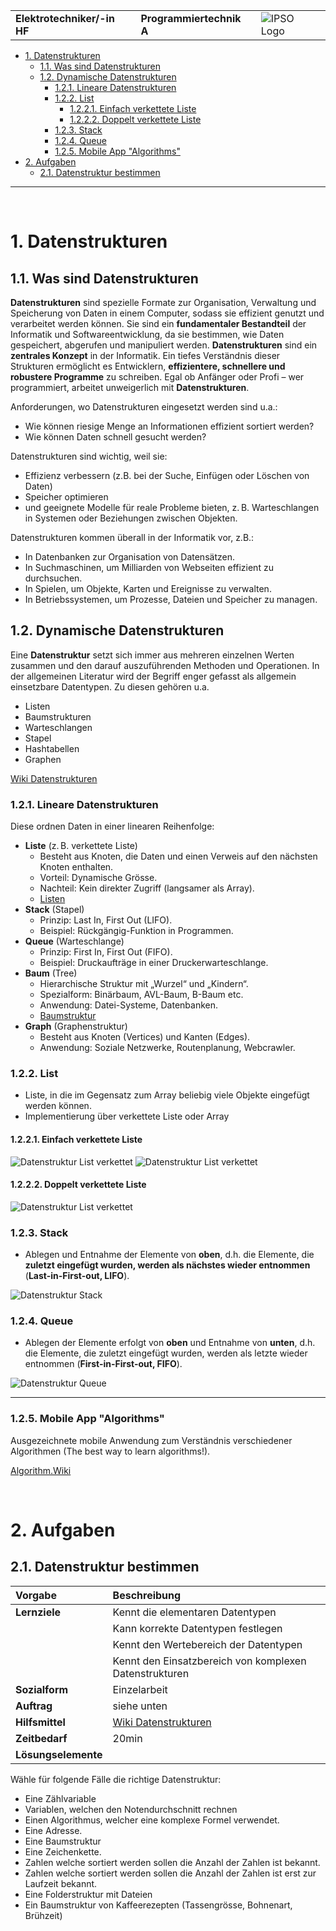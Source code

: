 |                             |                          |                                        |
| --------------------------- | ------------------------ | -------------------------------------- |
| **Elektrotechniker/-in HF** | **Programmiertechnik A** | ![IPSO Logo](./x_gitres/ipso_logo.png) |

- [1. Datenstrukturen](#1-datenstrukturen)
  - [1.1. Was sind Datenstrukturen](#11-was-sind-datenstrukturen)
  - [1.2. Dynamische Datenstrukturen](#12-dynamische-datenstrukturen)
    - [1.2.1. Lineare Datenstrukturen](#121-lineare-datenstrukturen)
    - [1.2.2. List](#122-list)
      - [1.2.2.1. Einfach verkettete Liste](#1221-einfach-verkettete-liste)
      - [1.2.2.2. Doppelt verkettete Liste](#1222-doppelt-verkettete-liste)
    - [1.2.3. Stack](#123-stack)
    - [1.2.4. Queue](#124-queue)
    - [1.2.5. Mobile App "Algorithms"](#125-mobile-app-algorithms)
- [2. Aufgaben](#2-aufgaben)
  - [2.1. Datenstruktur bestimmen](#21-datenstruktur-bestimmen)

---

</br>

# 1. Datenstrukturen

## 1.1. Was sind Datenstrukturen

**Datenstrukturen** sind spezielle Formate zur Organisation, Verwaltung und Speicherung von Daten in einem Computer, sodass sie effizient genutzt und verarbeitet werden können.
Sie sind ein **fundamentaler Bestandteil** der Informatik und Softwareentwicklung, da sie bestimmen, wie Daten gespeichert, abgerufen und manipuliert werden.
**Datenstrukturen** sind ein **zentrales Konzept** in der Informatik. Ein tiefes Verständnis dieser Strukturen ermöglicht es Entwicklern, **effizientere, schnellere und robustere Programme** zu schreiben. Egal ob Anfänger oder Profi – wer programmiert, arbeitet unweigerlich mit **Datenstrukturen**.

Anforderungen, wo Datenstrukturen eingesetzt werden sind u.a.:

- Wie können riesige Menge an Informationen effizient sortiert werden?
- Wie können Daten schnell gesucht werden?

Datenstrukturen sind wichtig, weil sie:

- Effizienz verbessern (z.B. bei der Suche, Einfügen oder Löschen von Daten)
- Speicher optimieren
- und geeignete Modelle für reale Probleme bieten, z. B. Warteschlangen in Systemen oder Beziehungen zwischen Objekten.

Datenstrukturen kommen überall in der Informatik vor, z.B.:

- In Datenbanken zur Organisation von Datensätzen.
- In Suchmaschinen, um Milliarden von Webseiten effizient zu durchsuchen.
- In Spielen, um Objekte, Karten und Ereignisse zu verwalten.
- In Betriebssystemen, um Prozesse, Dateien und Speicher zu managen.

## 1.2. Dynamische Datenstrukturen

Eine **Datenstruktur** setzt sich immer aus mehreren einzelnen Werten zusammen und den darauf auszuführenden Methoden und Operationen.
In der allgemeinen Literatur wird der Begriff enger gefasst als allgemein einsetzbare Datentypen. Zu diesen gehören u.a.

- Listen
- Baumstrukturen
- Warteschlangen
- Stapel
- Hashtabellen
- Graphen

[Wiki Datenstrukturen](https://de.wikipedia.org/wiki/Datenstruktur)

### 1.2.1. Lineare Datenstrukturen

Diese ordnen Daten in einer linearen Reihenfolge:

- **Liste** (z. B. verkettete Liste)
  - Besteht aus Knoten, die Daten und einen Verweis auf den nächsten Knoten enthalten.
  - Vorteil: Dynamische Grösse.
  - Nachteil: Kein direkter Zugriff (langsamer als Array).
  - [Listen](https://dditools.inf.tu-dresden.de/ovk/Informatik/Algorithmen/Datenstrukturen/Listen.html)
- **Stack** (Stapel)
  - Prinzip: Last In, First Out (LIFO).
  - Beispiel: Rückgängig-Funktion in Programmen.
- **Queue** (Warteschlange)
  - Prinzip: First In, First Out (FIFO).
  - Beispiel: Druckaufträge in einer Druckerwarteschlange.
- **Baum** (Tree)
  - Hierarchische Struktur mit „Wurzel“ und „Kindern“.
  - Spezialform: Binärbaum, AVL-Baum, B-Baum etc.
  - Anwendung: Datei-Systeme, Datenbanken.
  - [Baumstruktur](https://dditools.inf.tu-dresden.de/ovk/Informatik/Algorithmen/Datenstrukturen/Baeume.html)
- **Graph** (Graphenstruktur)
  - Besteht aus Knoten (Vertices) und Kanten (Edges).
  - Anwendung: Soziale Netzwerke, Routenplanung, Webcrawler.

### 1.2.2. List

- Liste, in die im Gegensatz zum Array beliebig viele Objekte eingefügt werden können.
- Implementierung über verkettete Liste oder Array

#### 1.2.2.1. Einfach verkettete Liste

![Datenstruktur List verkettet](./x_gitres/datenstruktur-list-verkettet.png)
![Datenstruktur List verkettet](./x_gitres/datenstruktur-list-remove.png)

#### 1.2.2.2. Doppelt verkettete Liste

![Datenstruktur List verkettet](./x_gitres/datenstruktur-list-doppelt.png)

### 1.2.3. Stack

- Ablegen und Entnahme der Elemente von **oben**, d.h. die Elemente, die **zuletzt eingefügt wurden, werden als nächstes wieder entnommen** (**Last-in-First-out, LIFO**).

![Datenstruktur Stack](./x_gitres/datenstruktur-stack.png)

### 1.2.4. Queue

- Ablegen der Elemente erfolgt von **oben** und Entnahme von **unten**, d.h. die Elemente, die zuletzt eingefügt wurden, werden als letzte wieder entnommen (**First-in-First-out, FIFO**).

![Datenstruktur Queue](./x_gitres/datenstruktur-queue.png)

---

### 1.2.5. Mobile App "Algorithms"

Ausgezeichnete mobile Anwendung zum Verständnis verschiedener Algorithmen (The best way to learn algorithms!).

[Algorithm.Wiki](http://algorithm.wiki/en/app/)

</br>

# 2. Aufgaben

## 2.1. Datenstruktur bestimmen

| **Vorgabe**         | **Beschreibung**                                                    |
| :------------------ | :------------------------------------------------------------------ |
| **Lernziele**       | Kennt die elementaren Datentypen                                    |
|                     | Kann korrekte Datentypen festlegen                                  |
|                     | Kennt den Wertebereich der Datentypen                               |
|                     | Kennt den Einsatzbereich von komplexen Datenstrukturen              |
| **Sozialform**      | Einzelarbeit                                                        |
| **Auftrag**         | siehe unten                                                         |
| **Hilfsmittel**     | [Wiki Datenstrukturen](https://de.wikipedia.org/wiki/Datenstruktur) |
| **Zeitbedarf**      | 20min                                                               |
| **Lösungselemente** |                                                                     |

Wähle für folgende Fälle die richtige Datenstruktur:

- Eine Zählvariable
- Variablen, welchen den Notendurchschnitt rechnen
- Einen Algorithmus, welcher eine komplexe Formel verwendet.
- Eine Adresse.
- Eine Baumstruktur
- Eine Zeichenkette.
- Zahlen welche sortiert werden sollen die Anzahl der Zahlen ist bekannt.
- Zahlen welche sortiert werden sollen die Anzahl der Zahlen ist erst zur Laufzeit bekannt.
- Eine Folderstruktur mit Dateien
- Ein Baumstruktur von Kaffeerezepten (Tassengrösse, Bohnenart, Brühzeit)
